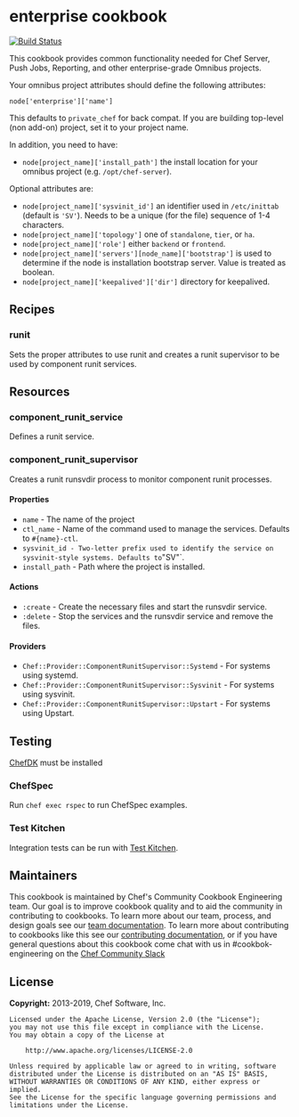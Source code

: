 # enterprise cookbook

[![Build Status](https://travis-ci.org/chef-cookbooks/enterprise-chef-common.svg?branch=master)](http://travis-ci.org/chef-cookbooks/enterprise-chef-common)

This cookbook provides common functionality needed for Chef Server, Push Jobs, Reporting, and other enterprise-grade Omnibus projects.

Your omnibus project attributes should define the following attributes:

```
node['enterprise']['name']
```

This defaults to `private_chef` for back compat. If you are building top-level (non add-on) project, set it to your project name.

In addition, you need to have:

- `node[project_name]['install_path']` the install location for your omnibus project (e.g. `/opt/chef-server`).

Optional attributes are:

- `node[project_name]['sysvinit_id']` an identifier used in `/etc/inittab` (default is `'SV'`). Needs to be a unique (for the file) sequence of 1-4 characters.
- `node[project_name]['topology']` one of `standalone`, `tier`, or `ha`.
- `node[project_name]['role']` either `backend` or `frontend`.
- `node[project_name]['servers'][node_name]['bootstrap']` is used to determine if the node is installation bootstrap server. Value is treated as boolean.
- `node[project_name]['keepalived']['dir']` directory for keepalived.

## Recipes

### runit

Sets the proper attributes to use runit and creates a runit supervisor to be used by component runit services.

## Resources

### component_runit_service

Defines a runit service.

### component_runit_supervisor

Creates a runit runsvdir process to monitor component runit processes.

#### Properties

- `name` - The name of the project
- `ctl_name` - Name of the command used to manage the services. Defaults to `#{name}-ctl`.
- `sysvinit_id - Two-letter prefix used to identify the service on sysvinit-style systems. Defaults to`"SV"`.
- `install_path` - Path where the project is installed.

#### Actions

- `:create` - Create the necessary files and start the runsvdir service.
- `:delete` - Stop the services and the runsvdir service and remove the files.

#### Providers

- `Chef::Provider::ComponentRunitSupervisor::Systemd` - For systems using systemd.
- `Chef::Provider::ComponentRunitSupervisor::Sysvinit` - For systems using sysvinit.
- `Chef::Provider::ComponentRunitSupervisor::Upstart` - For systems using Upstart.

## Testing

[ChefDK](https://downloads.chef.io/chefdk) must be installed

### ChefSpec

Run `chef exec rspec` to run ChefSpec examples.

### Test Kitchen

Integration tests can be run with [Test Kitchen](https://kitchen.ci/).

## Maintainers

This cookbook is maintained by Chef's Community Cookbook Engineering team. Our goal is to improve cookbook quality and to aid the community in contributing to cookbooks. To learn more about our team, process, and design goals see our [team documentation](https://github.com/chef-cookbooks/community_cookbook_documentation/blob/master/COOKBOOK_TEAM.MD). To learn more about contributing to cookbooks like this see our [contributing documentation](https://github.com/chef-cookbooks/community_cookbook_documentation/blob/master/CONTRIBUTING.MD), or if you have general questions about this cookbook come chat with us in #cookbok-engineering on the [Chef Community Slack](http://community-slack.chef.io/)

## License

**Copyright:** 2013-2019, Chef Software, Inc.

```
Licensed under the Apache License, Version 2.0 (the "License");
you may not use this file except in compliance with the License.
You may obtain a copy of the License at

    http://www.apache.org/licenses/LICENSE-2.0

Unless required by applicable law or agreed to in writing, software
distributed under the License is distributed on an "AS IS" BASIS,
WITHOUT WARRANTIES OR CONDITIONS OF ANY KIND, either express or implied.
See the License for the specific language governing permissions and
limitations under the License.
```
